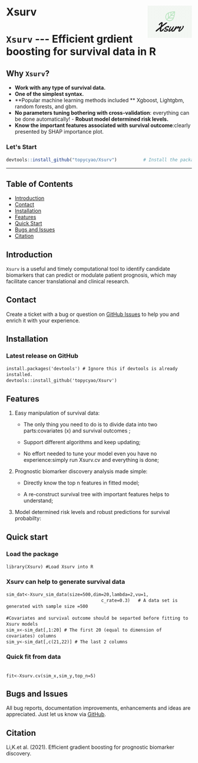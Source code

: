# Xsurv <img src="docs/figures/Xlogo.png" align="right" alt="" width="120" />

# `Xsurv` --- Efficient grdient boosting for survival data  in R

## Why `Xsurv`?
- **Work with any type of survival data.** 
- **One of the simplest syntax.** 
- **Popular machine learning methods included ** Xgboost, Lightgbm, random forests, and gbm.
- **No parameters tuning bothering with cross-validation**: everything can be done automatically! - **Robust model determined risk levels.**
- **Know the important  features associated with survival outcome**:clearly presented by SHAP importance plot. 

### Let's Start
```r
devtools::install_github("topycyao/Xsurv")          # Install the package
```



---

## Table of Contents

- [Introduction](#introduction)
- [Contact](#contact)
- [Installation](#installation)
- [Features](#features)
- [Quick Start](#quick-start)
- [Bugs and Issues](#bugs-and-issues)
- [Citation](#citation)

## Introduction

`Xsurv` is a useful and timely computational tool to identify candidate biomarkers that can predict or modulate patient prognosis, which may facilitate cancer translational and clinical research. 


## Contact
Create a ticket with a bug or question on [GitHub Issues](https://github.com/topycyao/Xsurv/issues) to help you and enrich it with your experience. 


## Installation
### Latest release on GitHub
```{r}
install.packages('devtools') # Ignore this if devtools is already installed.
devtools::install_github('topycyao/Xsurv')
```
## Features

1.  Easy manipulation of survival data:

    + The only thing you need to do is to divide data into two parts:covariates (x) and survival outcomes ;
  
    + Support different algorithms and keep updating;

    + No effort needed to tune your model even you have no experience:simply run Xsurv.cv and everything is done;
    

2. Prognostic biomarker discovery analysis made simple:

    + Directly know the top n features in fitted model;

    + A re-construct survival tree with important features helps to understand;
  

3. Model determined risk levels and robust predictions for survival probabilty: 

    
    
## Quick start

### Load the package

```{r}
library(Xsurv) #Load Xsurv into R

```
### Xsurv can help to generate survival data
```{r}
sim_dat<-Xsurv_sim_data(size=500,dim=20,lambda=2,vu=1, 
                                    c_rate=0.3)   # A data set is generated with sample size =500

#Covariates and survival outcome should be separted before fitting to Xsurv models
sim_x<-sim_dat[,1:20] # The first 20 (equal to dimension of covariates) columns
sim_y<-sim_dat[,c(21,22)] # The last 2 columns
```
### Quick fit from data
```{r}

fit<-Xsurv.cv(sim_x,sim_y,top_n=5)

```

## Bugs and Issues
All bug reports, documentation improvements, enhancements and ideas are appreciated. Just let us know via [GitHub](https://github.com/topycyao/Xsurv/issues).


## Citation

Li,K.et al. (2021). Efficient gradient boosting for prognostic biomarker discovery.


